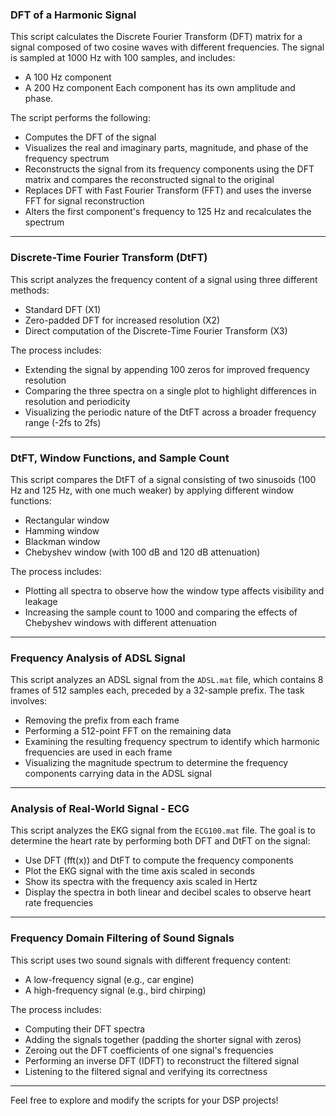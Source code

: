 ### DFT of a Harmonic Signal
This script calculates the Discrete Fourier Transform (DFT) matrix for a signal composed of two cosine waves with different frequencies. The signal is sampled at 1000 Hz with 100 samples, and includes:
- A 100 Hz component
- A 200 Hz component
Each component has its own amplitude and phase.

The script performs the following:
- Computes the DFT of the signal
- Visualizes the real and imaginary parts, magnitude, and phase of the frequency spectrum
- Reconstructs the signal from its frequency components using the DFT matrix and compares the reconstructed signal to the original
- Replaces DFT with Fast Fourier Transform (FFT) and uses the inverse FFT for signal reconstruction
- Alters the first component's frequency to 125 Hz and recalculates the spectrum

---

### Discrete-Time Fourier Transform (DtFT)
This script analyzes the frequency content of a signal using three different methods:
- Standard DFT (X1)
- Zero-padded DFT for increased resolution (X2)
- Direct computation of the Discrete-Time Fourier Transform (X3)

The process includes:
- Extending the signal by appending 100 zeros for improved frequency resolution
- Comparing the three spectra on a single plot to highlight differences in resolution and periodicity
- Visualizing the periodic nature of the DtFT across a broader frequency range (-2fs to 2fs)

---

### DtFT, Window Functions, and Sample Count
This script compares the DtFT of a signal consisting of two sinusoids (100 Hz and 125 Hz, with one much weaker) by applying different window functions:
- Rectangular window
- Hamming window
- Blackman window
- Chebyshev window (with 100 dB and 120 dB attenuation)

The process includes:
- Plotting all spectra to observe how the window type affects visibility and leakage
- Increasing the sample count to 1000 and comparing the effects of Chebyshev windows with different attenuation

---

### Frequency Analysis of ADSL Signal
This script analyzes an ADSL signal from the `ADSL.mat` file, which contains 8 frames of 512 samples each, preceded by a 32-sample prefix. The task involves:
- Removing the prefix from each frame
- Performing a 512-point FFT on the remaining data
- Examining the resulting frequency spectrum to identify which harmonic frequencies are used in each frame
- Visualizing the magnitude spectrum to determine the frequency components carrying data in the ADSL signal

---

### Analysis of Real-World Signal - ECG
This script analyzes the EKG signal from the `ECG100.mat` file. The goal is to determine the heart rate by performing both DFT and DtFT on the signal:
- Use DFT (fft(x)) and DtFT to compute the frequency components
- Plot the EKG signal with the time axis scaled in seconds
- Show its spectra with the frequency axis scaled in Hertz
- Display the spectra in both linear and decibel scales to observe heart rate frequencies

---

### Frequency Domain Filtering of Sound Signals
This script uses two sound signals with different frequency content:
- A low-frequency signal (e.g., car engine)
- A high-frequency signal (e.g., bird chirping)

The process includes:
- Computing their DFT spectra
- Adding the signals together (padding the shorter signal with zeros)
- Zeroing out the DFT coefficients of one signal's frequencies
- Performing an inverse DFT (IDFT) to reconstruct the filtered signal
- Listening to the filtered signal and verifying its correctness

---

Feel free to explore and modify the scripts for your DSP projects!
